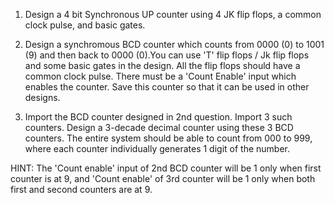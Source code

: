1. Design a 4 bit Synchronous UP counter using 4 JK flip flops, a common clock pulse, and basic gates.

2. Design a synchromous BCD counter which counts from 0000 (0) to 1001 (9) and then back to 0000 (0).You can use 'T' flip flops / Jk flip flops and some basic gates in the design. All the flip flops should have a common clock pulse. There must be a 'Count Enable' input which enables the counter. Save this counter so that it can be used in other designs.

3. Import the BCD counter designed in 2nd question. Import 3 such counters. Design a 3-decade decimal counter using these 3 BCD counters. The entire system should be able to count from 000 to 999, where each counter individually generates 1 digit of the number.

HINT: The 'Count enable' input of 2nd BCD counter will be 1 only when first counter is at 9, and 'Count enable' of 3rd counter will be 1 only when both first and second counters are at 9.
